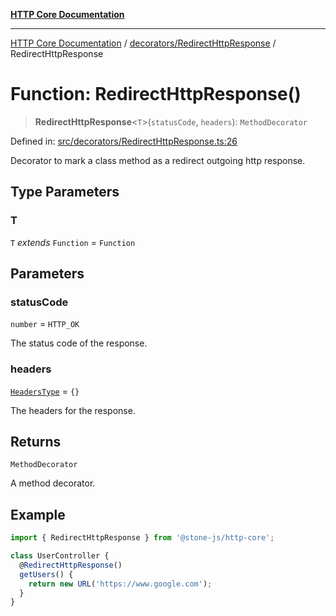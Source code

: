 [**HTTP Core Documentation**](../../../README.md)

***

[HTTP Core Documentation](../../../README.md) / [decorators/RedirectHttpResponse](../README.md) / RedirectHttpResponse

# Function: RedirectHttpResponse()

> **RedirectHttpResponse**\<`T`\>(`statusCode`, `headers`): `MethodDecorator`

Defined in: [src/decorators/RedirectHttpResponse.ts:26](https://github.com/stonemjs/http-core/blob/38177eda1505fdb30323b11ec31ef2a0f0840267/src/decorators/RedirectHttpResponse.ts#L26)

Decorator to mark a class method as a redirect outgoing http response.

## Type Parameters

### T

`T` *extends* `Function` = `Function`

## Parameters

### statusCode

`number` = `HTTP_OK`

The status code of the response.

### headers

[`HeadersType`](../../../declarations/type-aliases/HeadersType.md) = `{}`

The headers for the response.

## Returns

`MethodDecorator`

A method decorator.

## Example

```typescript
import { RedirectHttpResponse } from '@stone-js/http-core';

class UserController {
  @RedirectHttpResponse()
  getUsers() {
    return new URL('https://www.google.com');
  }
}
```
